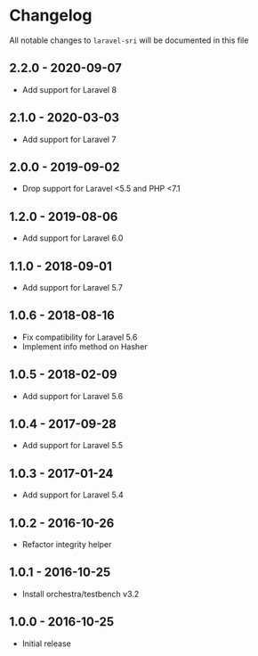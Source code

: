 # Changelog

All notable changes to `laravel-sri` will be documented in this file

## 2.2.0 - 2020-09-07

- Add support for Laravel 8

## 2.1.0 - 2020-03-03

- Add support for Laravel 7

## 2.0.0 - 2019-09-02

- Drop support for Laravel <5.5 and PHP <7.1

## 1.2.0 - 2019-08-06

- Add support for Laravel 6.0

## 1.1.0 - 2018-09-01

- Add support for Laravel 5.7

## 1.0.6 - 2018-08-16

- Fix compatibility for Laravel 5.6
- Implement info method on Hasher

## 1.0.5 - 2018-02-09

- Add support for Laravel 5.6

## 1.0.4 - 2017-09-28

- Add support for Laravel 5.5

## 1.0.3 - 2017-01-24

- Add support for Laravel 5.4

## 1.0.2 - 2016-10-26

- Refactor integrity helper

## 1.0.1 - 2016-10-25

- Install orchestra/testbench v3.2

## 1.0.0 - 2016-10-25

- Initial release
